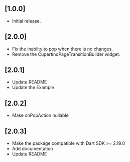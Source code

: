 ## [1.0.0]
- Initial release.
## [2.0.0]
- Fix the inabilty to pop when there is no changes.
- Remove the CupertinoPageTransitionBuilder widget.
## [2.0.1]
- Update README
- Update the Example
## [2.0.2]
- Make onPopAction nullable
## [2.0.3]
- Make the package compatible with Dart SDK >= 2.19.0
- Add documentation
- Update README
